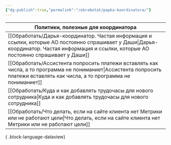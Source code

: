 ```yaml
---
{"dg-publish":true,"permalink":"/obrabotat/papka-koordinatora/"}
---
```






| Политики, полезные для координатора                                                                                                                                                            |
| ---------------------------------------------------------------------------------------------------------------------------------------------------------------------------------------------- |
| [[Обработать/Дарья-координатор. Частая информация и ссылки, которые АО постоянно спрашивает у Даши\|Дарья-координатор. Частая информация и ссылки, которые АО постоянно спрашивает у Даши]] |
| [[Обработать/Ассистента попросить платежи вставлять как числа, а то программа не пониманиет\|Ассистента попросить платежи вставлять как числа, а то программа не пониманиет]]               |
| [[Обработать/Куда и как добавлять трудочасы для нового сотрудника\|Куда и как добавлять трудочасы для нового сотрудника]]                                                                   |
| [[Обработать/Что делать, если на сайте клиента нет Метрики или не работают цели\|Что делать, если на сайте клиента нет Метрики или не работают цели]]                                       |

{ .block-language-dataview}
